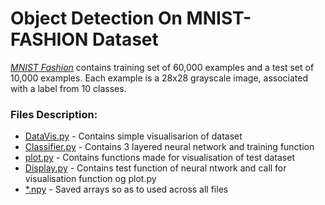 # __Object Detection On MNIST-FASHION Dataset__

*[MNIST Fashion](https://www.tensorflow.org/datasets/catalog/fashion_mnist)* contains training set of 60,000 examples and a test set of 10,000 examples. Each example is a 28x28 grayscale image, associated with a label from 10 classes.

### __Files Description:__
* [DataVis.py](https://github.com/pushkarjain1009/Object-Detection/blob/master/MNIST-Classification/DataVis.py) - Contains simple visualisarion of dataset
* [Classifier.py](https://github.com/pushkarjain1009/Object-Detection/blob/master/MNIST-Classification/Classifier.py) - Contains 3 layered neural network and training function
* [plot.py](https://github.com/pushkarjain1009/Object-Detection/blob/master/MNIST-Classification/plot.py) - Contains functions made for visualisation of test dataset
* [Display.py](https://github.com/pushkarjain1009/Object-Detection/blob/master/MNIST-Classification/Display.py) - Contains test function of neural ntwork and call for visualisation function og plot.py
* [*.npy](https://github.com/pushkarjain1009/Object-Detection/blob/master/MNIST-Classification/) - Saved arrays so as to used across all files

